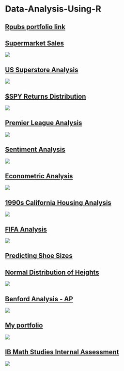 # Data-Analysis-Using-R

## [Rpubs portfolio link](https://rpubs.com/Robato_95)

## [Supermarket Sales](https://rpubs.com/Robato_95/711600)
![](/images/Supermarket%20Sales/image_2.png)

## [US Superstore Analysis](https://rpubs.com/Robato_95/708736)
![](/images/US%20SUperstore/image_2.png)

## [$SPY Returns Distribution](https://rpubs.com/Robato_95/650235)
![](/images/SPY%20Distribution/image_1.png)

## [Premier League Analysis](https://rpubs.com/Robato_95/638007)
![](/images/Premier%20League/image_1.png)

## [Sentiment Analysis](https://rpubs.com/Robato_95/638006)
![](/images/Sentiment%20Analysis/image_1.png)

## [Econometric Analysis](https://rpubs.com/Robato_95/625608)
![](/images/Econometric%20Analysis/image_1.png)

## [1990s California Housing Analysis](https://rpubs.com/Robato_95/619536)
![](/images/1990%20Housing/image_2.png)

## [FIFA Analysis](https://rpubs.com/Robato_95/595152)
![](/images/FIFA/image_3.png)


## [Predicting Shoe Sizes](https://rpubs.com/Robato_95/571485)

## [Normal Distribution of Heights](https://rpubs.com/Robato_95/566318)
![](/images/Heights/image_2.png)

## [Benford Analysis - AP](https://rpubs.com/Robato_95/563061)
![](/images/Benford/image_1.png)

## [My portfolio](https://rpubs.com/Robato_95/551732)
![](/images/portfolio/image_1.png)

## [IB Math Studies Internal Assessment](https://rpubs.com/Robato_95/550746)
![](/images/IB%20Math/image_1.png)
